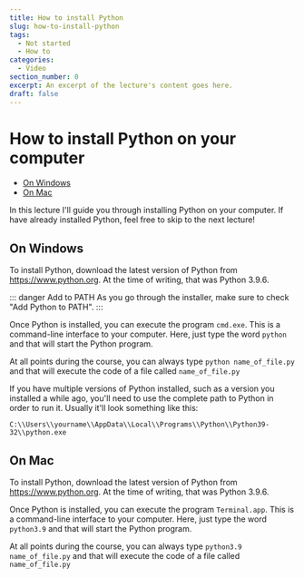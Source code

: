 ```yaml
---
title: How to install Python
slug: how-to-install-python
tags:
  - Not started
  - How to
categories:
  - Video
section_number: 0
excerpt: An excerpt of the lecture's content goes here.
draft: false
---
```


# How to install Python on your computer <!-- omit in toc -->

- [On Windows](#on-windows)
- [On Mac](#on-mac)

In this lecture I'll guide you through installing Python on your computer. If have already installed Python, feel free to skip to the next lecture!

## On Windows

To install Python, download the latest version of Python  from https://www.python.org. At the time of writing, that was Python 3.9.6.

::: danger Add to PATH
As you go through the installer, make sure to check "Add Python to PATH".
:::

Once Python is installed, you can execute the program `cmd.exe`. This is a command-line interface to your computer. Here, just type the word `python` and that will start the Python program.

At all points during the course, you can always type `python name_of_file.py` and that will execute the code of a file called `name_of_file.py`

If you have multiple versions of Python installed, such as a version you installed a while ago, you'll need to use the complete path to Python in order to run it. Usually it'll look something like this:

```
C:\\Users\\yourname\\AppData\\Local\\Programs\\Python\\Python39-32\\python.exe
```

## On Mac

To install Python, download the latest version of Python  from https://www.python.org. At the time of writing, that was Python 3.9.6.

Once Python is installed, you can execute the program `Terminal.app`. This is a command-line interface to your computer. Here, just type the word `python3.9` and that will start the Python program.

At all points during the course, you can always type `python3.9 name_of_file.py` and that will execute the code of a file called `name_of_file.py`